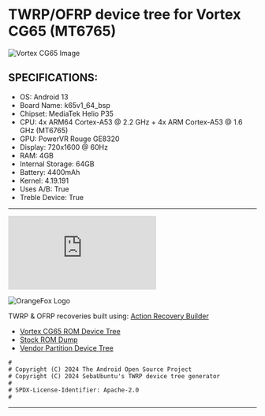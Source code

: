 # TWRP/OFRP device tree for Vortex CG65 (MT6765)

![Vortex CG65 Image](https://standupwireless.com/wp-content/uploads/CG65.png)

## SPECIFICATIONS:

- OS: Android 13
- Board Name: k65v1_64_bsp
- Chipset: MediaTek Helio P35
- CPU: 4x ARM64 Cortex-A53 @ 2.2 GHz + 4x ARM Cortex-A53 @ 1.6 GHz (MT6765)
- GPU: PowerVR Rouge GE8320
- Display: 720x1600 @ 60Hz
- RAM: 4GB
- Internal Storage: 64GB
- Battery: 4400mAh
- Kernel: 4.19.191
- Uses A/B: True
- Treble Device: True

---

![TeamWin Logo](https://xdaforums.com/proxy.php?image=http%3A%2F%2Fi.imgur.com%2FetLFwha.png&hash=ed22c53199f56ab0d68a72e710bd68b9)

![OrangeFox Logo](https://nsm09.casimages.com/img/2021/06/04//21060406530523566517449776.png)

TWRP & OFRP recoveries built using: [Action Recovery Builder](https://github.com/1ndevelopment/Action-Recovery-Builder)

- [Vortex CG65 ROM Device Tree](https://github.com/1ndev-ui/ROM_CG65_device_tree)
- [Stock ROM Dump](https://github.com/1ndev-ui/dump_vortex_cg65)
- [Vendor Partition Device Tree](https://github.com/1ndev-ui/vendor_vortex_CG65)

```
#
# Copyright (C) 2024 The Android Open Source Project
# Copyright (C) 2024 SebaUbuntu's TWRP device tree generator
#
# SPDX-License-Identifier: Apache-2.0
#
```

---

